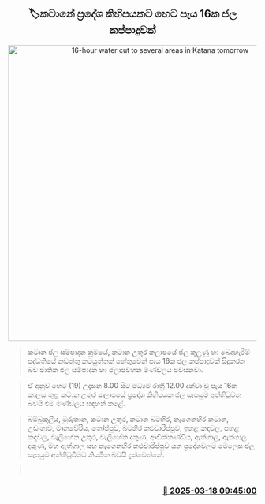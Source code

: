 <p align='center'><b><h2 align='center' title='16-hour water cut to several areas in Katana tomorrow'>🏷කටානේ ප්‍රදේශ කිහිපයකට හෙට පැය 16ක ජල කප්පාදුවක්</h2></b></p>
<p align='center'><img src='https://helakuru.sgp1.cdn.digitaloceanspaces.com/esana/images/lib/water-cut-thumb.jpg' width='600' alt='16-hour water cut to several areas in Katana tomorrow'></p>

> කටාන ජල සම්පාදන ක්‍රමයේ, කටාන උතුර කලාපයේ ජල කුලුණු හා බෙදාහැරීම් පද්ධතියේ නඩත්තු කටයුත්තක් හේතුවෙන් පැය 16ක ජල කප්පාදුවක් සිදුකරන බව ජාතික ජල සම්පාදන හා ජලාපවහන මණ්ඩලය පවසනවා.

> ඒ අනුව හෙට (19) උදෑසන 8.00 සිට මධ්‍යම රාත්‍රී 12.00 දක්වා වූ පැය 16ක කාලය තුළ කටාන උතුර කලාපයේ ප්‍රදේශ කිහිපයක ජල සැපයුම අත්හිටුවන බවයි එම මණ්ඩලය සඳහන් කළේ.

> බම්බුකුලිය, මුරුතාන, කටාන උතුර, කටාන බටහිර, නැගෙනහිර කටාන, උඩංගාව, මානවේරිය, තෝප්පුව, බටහිර කළුවාරිප්පුව, ඉහළ කඳවල, පහළ කඳවල, වැලිහේන උතුර, වැලිහේන දකුණ, ආඩික්කණ්ඩිය, ඇත්ගාල, ඇත්ගාල දකුණ, මහ ඇත්ගාල සහ නැගෙනහිර කළුවාරිප්පුව යන ප්‍රදේශවලට මෙලෙස ජල සැපයුම අත්හිටුවීමට නියමිත බවයි දැක්වෙන්නේ.

>  



<h3 align='right'><a href='https://www.helakuru.lk/esana/p/108405/'>📅 2025-03-18 09:45:00</a></h3>
